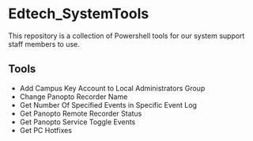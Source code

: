 # Edtech_SystemTools
This repository is a collection of Powershell tools for our system support staff members to use.

## Tools

* Add Campus Key Account to Local Administrators Group
* Change Panopto Recorder Name
* Get Number Of Specified Events in Specific Event Log
* Get Panopto Remote Recorder Status
* Get Panopto Service Toggle Events
* Get PC Hotfixes
